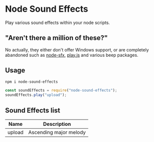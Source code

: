 # Node Sound Effects

Play various sound effects within your node scripts.

## "Aren't there a million of these?"

No actually, they either don't offer Windows support, or are completely abandoned such as [node-sfx](https://github.com/adriancooney/node-sfx), [play.js](https://github.com/Marak/play.js) and various beep packages.

## Usage

```bash
npm i node-sound-effects
```

```js
const soundEffects = require("node-sound-effects");
soundEffects.play("upload");
```

## Sound Effects list

| Name   | Description            |
| ------ | ---------------------- |
| upload | Ascending major melody |
